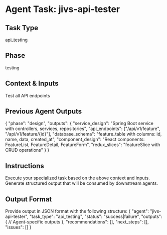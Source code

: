 # Agent Task: jivs-api-tester

## Task Type
api_testing

## Phase
testing

## Context & Inputs
Test all API endpoints

## Previous Agent Outputs
{
  "phase": "design",
  "outputs": {
    "service_design": "Spring Boot service with controllers, services, repositories",
    "api_endpoints": ["/api/v1/feature", "/api/v1/feature/{id}"],
    "database_schema": "feature_table with columns: id, name, data, created_at",
    "component_design": "React components: FeatureList, FeatureDetail, FeatureForm",
    "redux_slices": "featureSlice with CRUD operations"
  }
}

## Instructions
Execute your specialized task based on the above context and inputs.
Generate structured output that will be consumed by downstream agents.

## Output Format
Provide output in JSON format with the following structure:
{
  "agent": "jivs-api-tester",
  "task_type": "api_testing",
  "status": "success|failure",
  "outputs": {
    // Agent-specific outputs
  },
  "recommendations": [],
  "next_steps": [],
  "issues": []
}
